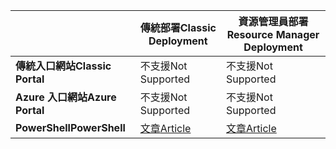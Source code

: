 |  | <span data-ttu-id="84544-101">**傳統部署**</span><span class="sxs-lookup"><span data-stu-id="84544-101">**Classic Deployment**</span></span> | <span data-ttu-id="84544-102">**資源管理員部署**</span><span class="sxs-lookup"><span data-stu-id="84544-102">**Resource Manager Deployment**</span></span> |
| --- | --- | --- |
| <span data-ttu-id="84544-103">**傳統入口網站**</span><span class="sxs-lookup"><span data-stu-id="84544-103">**Classic Portal**</span></span> |<span data-ttu-id="84544-104">不支援</span><span class="sxs-lookup"><span data-stu-id="84544-104">Not Supported</span></span> |<span data-ttu-id="84544-105">不支援</span><span class="sxs-lookup"><span data-stu-id="84544-105">Not Supported</span></span> |
| <span data-ttu-id="84544-106">**Azure 入口網站**</span><span class="sxs-lookup"><span data-stu-id="84544-106">**Azure Portal**</span></span> |<span data-ttu-id="84544-107">不支援</span><span class="sxs-lookup"><span data-stu-id="84544-107">Not Supported</span></span> |<span data-ttu-id="84544-108">不支援</span><span class="sxs-lookup"><span data-stu-id="84544-108">Not Supported</span></span> |
| <span data-ttu-id="84544-109">**PowerShell**</span><span class="sxs-lookup"><span data-stu-id="84544-109">**PowerShell**</span></span> |[<span data-ttu-id="84544-110">文章</span><span class="sxs-lookup"><span data-stu-id="84544-110">Article</span></span>](../articles/expressroute/expressroute-howto-coexist-classic.md) |[<span data-ttu-id="84544-111">文章</span><span class="sxs-lookup"><span data-stu-id="84544-111">Article</span></span>](../articles/expressroute/expressroute-howto-coexist-resource-manager.md) |

